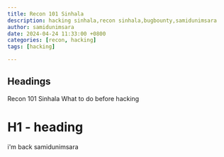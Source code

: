 ```yaml
---
title: Recon 101 Sinhala
description: hacking sinhala,recon sinhala,bugbounty,samidunimsara
author: samidunimsara
date: 2024-04-24 11:33:00 +0800
categories: [recon, hacking]
tags: [hacking]

---
```


## Headings

Recon 101 Sinhala What to do before hacking

# H1 - heading

i'm back
samidunimsara
